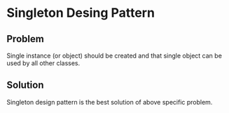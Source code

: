 # Singleton Desing Pattern

Problem 
-------------
Single instance (or object) should be created and that single object can be used by all other classes.

Solution
-------------
Singleton design pattern is the best solution of above specific problem.
